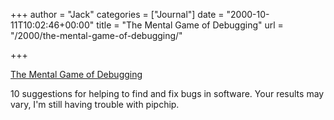 +++
author = "Jack"
categories = ["Journal"]
date = "2000-10-11T10:02:46+00:00"
title = "The Mental Game of Debugging"
url = "/2000/the-mental-game-of-debugging/"

+++

[The Mental Game of Debugging][1]

10 suggestions for helping to find and fix bugs in software. Your results may vary, I'm still having trouble with pipchip.

 [1]: http://web.archive.org/web/20010228105805/http://www.sdmagazine.com:80/articles/2000/0003/0003b/0003b.htm